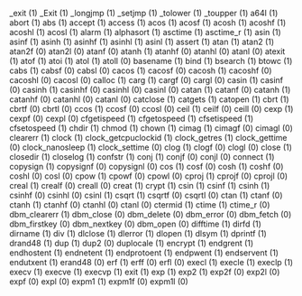 _exit (1)
_Exit (1)
_longjmp (1)
_setjmp (1)
_tolower (1)
_toupper (1)
a64l (1)
abort (1)
abs (1)
accept (1)
access (1)
acos (1)
acosf (1)
acosh (1)
acoshf (1)
acoshl (1)
acosl (1)
alarm (1)
alphasort (1)
asctime (1)
asctime_r (1)
asin (1)
asinf (1)
asinh (1)
asinhf (1)
asinhl (1)
asinl (1)
assert (1)
atan (1)
atan2 (1)
atan2f (0)
atan2l (0)
atanf (0)
atanh (1)
atanhf (0)
atanhl (0)
atanl (0)
atexit (1)
atof (1)
atoi (1)
atol (1)
atoll (0)
basename (1)
bind (1)
bsearch (1)
btowc (1)
cabs (1)
cabsf (0)
cabsl (0)
cacos (1)
cacosf (0)
cacosh (1)
cacoshf (0)
cacoshl (0)
cacosl (0)
calloc (1)
carg (1)
cargf (0)
cargl (0)
casin (1)
casinf (0)
casinh (1)
casinhf (0)
casinhl (0)
casinl (0)
catan (1)
catanf (0)
catanh (1)
catanhf (0)
catanhl (0)
catanl (0)
catclose (1)
catgets (1)
catopen (1)
cbrt (1)
cbrtf (0)
cbrtl (0)
ccos (1)
ccosf (0)
ccosl (0)
ceil (1)
ceilf (0)
ceill (0)
cexp (1)
cexpf (0)
cexpl (0)
cfgetispeed (1)
cfgetospeed (1)
cfsetispeed (1)
cfsetospeed (1)
chdir (1)
chmod (1)
chown (1)
cimag (1)
cimagf (0)
cimagl (0)
clearerr (1)
clock (1)
clock_getcpuclockid (1)
clock_getres (1)
clock_gettime (0)
clock_nanosleep (1)
clock_settime (0)
clog (1)
clogf (0)
clogl (0)
close (1)
closedir (1)
closelog (1)
confstr (1)
conj (1)
conjf (0)
conjl (0)
connect (1)
copysign (1)
copysignf (0)
copysignl (0)
cos (1)
cosf (0)
cosh (1)
coshf (0)
coshl (0)
cosl (0)
cpow (1)
cpowf (0)
cpowl (0)
cproj (1)
cprojf (0)
cprojl (0)
creal (1)
crealf (0)
creall (0)
creat (1)
crypt (1)
csin (1)
csinf (1)
csinh (1)
csinhf (0)
csinhl (0)
csinl (1)
csqrt (1)
csqrtf (0)
csqrtl (0)
ctan (1)
ctanf (0)
ctanh (1)
ctanhf (0)
ctanhl (0)
ctanl (0)
ctermid (1)
ctime (1)
ctime_r (0)
dbm_clearerr (1)
dbm_close (0)
dbm_delete (0)
dbm_error (0)
dbm_fetch (0)
dbm_firstkey (0)
dbm_nextkey (0)
dbm_open (0)
difftime (1)
dirfd (1)
dirname (1)
div (1)
dlclose (1)
dlerror (1)
dlopen (1)
dlsym (1)
dprintf (1)
drand48 (1)
dup (1)
dup2 (0)
duplocale (1)
encrypt (1)
endgrent (1)
endhostent (1)
endnetent (1)
endprotoent (1)
endpwent (1)
endservent (1)
endutxent (1)
erand48 (0)
erf (1)
erff (0)
erfl (0)
execl (1)
execle (1)
execlp (1)
execv (1)
execve (1)
execvp (1)
exit (1)
exp (1)
exp2 (1)
exp2f (0)
exp2l (0)
expf (0)
expl (0)
expm1 (1)
expm1f (0)
expm1l (0)
